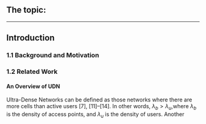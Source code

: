 ## The topic:
----
## Introduction

### 1.1 Background and Motivation

### 1.2 Related Work

#### An Overview of UDN

Ultra-Dense Networks can be defined as those networks where there are more cells than active users [7], [11]–[14]. In other words, $λ_b > λ_u$,where $λ_b$ is the density of access points, and $λ_u$ is the density of users. Another
